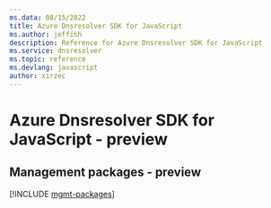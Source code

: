 ```yaml
---
ms.data: 08/15/2022
title: Azure Dnsresolver SDK for JavaScript
ms.author: jeffish
description: Reference for Azure Dnsresolver SDK for JavaScript
ms.service: dnsresolver
ms.topic: reference
ms.devlang: javascript
author: xirzec
---
```

# Azure Dnsresolver SDK for JavaScript - preview

## Management packages - preview
[!INCLUDE [mgmt-packages](dnsresolver-mgmt-index.md)]